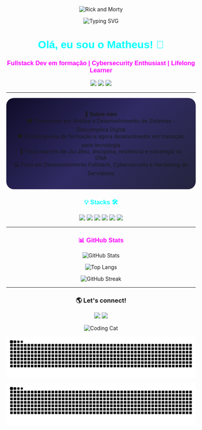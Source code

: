 <p align="center">
  <img src="https://i.postimg.cc/43zwDJgQ/Season-4-Episode-3-GIF-by-Rick-and-Morty.gif" alt="Rick and Morty" width="300"/>
</p>

<p align="center">
  <img src="https://readme-typing-svg.demolab.com/?lines=Graduando+em+ADS;Fullstack+Dev+em+forma%C3%A7%C3%A3o;Cybersecurity+Enthusiast;Faixa+marrom+de+Jiu-Jitsu;Amante+de+c%C3%B3digo+e+tecnologia!&center=true&width=800&height=50&color=00FFFF&vCenter=true&size=24" alt="Typing SVG">
</p>

<h1 align="center" style="font-family: 'Orbitron', sans-serif; color: #00FFFF;">Olá, eu sou o Matheus! 👋</h1>
<h3 align="center" style="font-family: 'Orbitron', sans-serif; color: #FF00FF;">Fullstack Dev em formação | Cybersecurity Enthusiast | Lifelong Learner</h3>

<p align="center">
  <img src="https://img.shields.io/badge/Status-Always%20Learning-blue?style=for-the-badge&logo=openbadges" />
  <img src="https://img.shields.io/badge/Focus-Cybersecurity%20%7C%20Fullstack-critical?style=for-the-badge&logo=hackaday" />
  <img src="https://img.shields.io/badge/Role-Developer%20Student-success?style=for-the-badge&logo=github" />
</p>

---

<div align="center" style="background: linear-gradient(135deg, #0f0c29, #302b63, #24243e); padding: 20px; border-radius: 20px;">

🌟 <b>Sobre mim</b>  
 🎓 Graduando em Análise e Desenvolvimento de Sistemas - Descomplica Digital  
 🛡️ Fisioterapeuta de formação e agora desenvolvedor em transição para tecnologia  
 🥋 Faixa marrom de Jiu-Jitsu, disciplina, resiliência e estratégia no DNA  
 💻 Foco em Desenvolvimento Fullstack, Cybersecurity e Hardening de Servidores  

</div>

<h3 align="center" style="font-family: 'Orbitron', sans-serif; color: #00FFFF;">💡 Stacks 🛠 </h3>
<p align="center">
  <img src="https://img.shields.io/badge/Code-JavaScript-informational?style=flat&logo=javascript&color=F7DF1E" />
  <img src="https://img.shields.io/badge/Framework-React-informational?style=flat&logo=react&color=61DAFB" />
  <img src="https://img.shields.io/badge/Backend-Node.js-informational?style=flat&logo=node.js&color=339933" />
  <img src="https://img.shields.io/badge/Language-Typescript-informational?style=flat&logo=typescript&color=007ACC" />
  <img src="https://img.shields.io/badge/Linux-Server%20Hardening-important?style=flat&logo=linux&color=FCC624" />
  <img src="https://img.shields.io/badge/Tools-Figma-informational?style=flat&logo=figma&color=F24E1E" />
</p>

---

<h3 align="center" style="font-family: 'Orbitron', sans-serif; color: #FF00FF;">📊 GitHub Stats</h3>
<p align="center">
  <img src="https://github-readme-stats.vercel.app/api?username=matheuslimabjj&show_icons=true&theme=radical&hide_border=true" alt="GitHub Stats" />
</p>

<p align="center">
  <img src="https://github-readme-stats.vercel.app/api/top-langs?username=matheuslimabjj&layout=compact&theme=radical&hide_border=true" alt="Top Langs" />
</p>

<p align="center">
  <img src="https://github-readme-streak-stats.herokuapp.com/?user=matheuslimabjj&theme=radical&hide_border=true" alt="GitHub Streak" />
</p>

---

<h3 align="center">🌎 Let's connect!</h3>
<p align="center">
  <a href="mailto:mfolima.dev@gmail.com"><img src="https://img.shields.io/badge/Email-mfolima.dev@gmail.com-red?style=for-the-badge&logo=gmail"></a>
  <a href="https://www.linkedin.com/in/matheus-lima-91a221334/"><img src="https://img.shields.io/badge/LinkedIn-Connect-blue?style=for-the-badge&logo=linkedin"></a>
</p>

<p align="center">
  <img src="https://i.postimg.cc/sx8pB8z2/Cat-Working-Hard-GIF.gif" alt="Coding Cat" width="300"/>
</p>


<picture align="center">
  <source media="(prefers-color-scheme: dark)" srcset="https://raw.githubusercontent.com/Matheuslimabjj/Matheuslimabjj/output/github-contribution-grid-snake-dark.svg">
  <source media="(prefers-color-scheme: light)" srcset="https://raw.githubusercontent.com/Matheuslimabjj/Matheuslimabjj/output/github-contribution-grid-snake-light.svg">
  <img align="center" alt="GitHub contribution grid snake animation" src="https://raw.githubusercontent.com/Matheuslimabjj/Matheuslimabjj/output/github-contribution-grid-snake-dark.svg">
</picture>

![snake gif](https://github.com/Matheuslimabjj/Matheuslimabjj/blob/output/github-contribution-grid-snake.svg)

